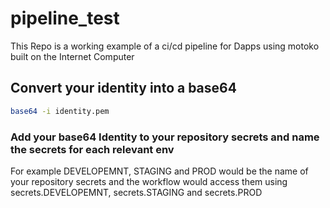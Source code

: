 # pipeline_test

This Repo is a working example of a ci/cd pipeline for Dapps using motoko built on the Internet Computer

## Convert your identity into a base64

```bash
base64 -i identity.pem
```

### Add your base64 Identity to your repository secrets and name the secrets for each relevant env 
For example DEVELOPEMNT, STAGING and PROD would be the name of your repository secrets and the workflow would access them using secrets.DEVELOPEMNT, secrets.STAGING and secrets.PROD
